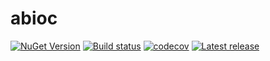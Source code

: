 # abioc

[![NuGet Version](https://img.shields.io/nuget/v/abioc.svg)](https://www.nuget.org/packages/abioc "NuGet Version")
[![Build status](https://ci.appveyor.com/api/projects/status/github/JSkimming/abioc?branch=master&svg=true)](https://ci.appveyor.com/project/JSkimming/abioc "Build status")
[![codecov](https://codecov.io/gh/JSkimming/abioc/branch/master/graph/badge.svg)](https://codecov.io/gh/JSkimming/abioc "Code coverage")
[![Latest release](https://img.shields.io/github/release/JSkimming/abioc.svg)](https://github.com/JSkimming/abioc/releases "Latest release")
<!--[![Coverity Scan Status](https://img.shields.io/coverity/scan/4829.svg)](https://scan.coverity.com/projects/4829 "Coverity Scan Status")-->

